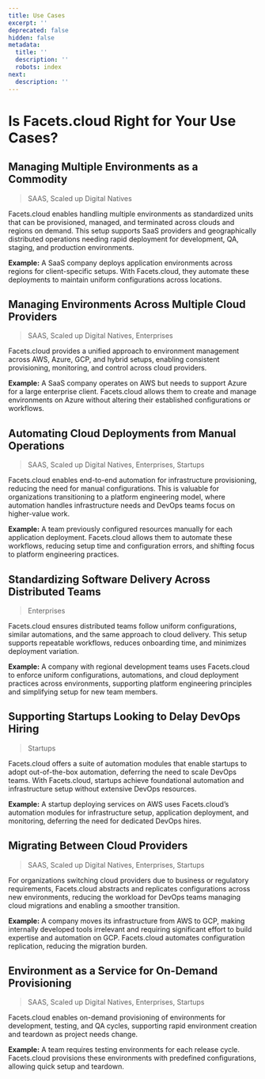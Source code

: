 ```yaml
---
title: Use Cases
excerpt: ''
deprecated: false
hidden: false
metadata:
  title: ''
  description: ''
  robots: index
next:
  description: ''
---
```

# Is Facets.cloud Right for Your Use Cases?

## Managing Multiple Environments as a Commodity

> SAAS, Scaled up Digital Natives

Facets.cloud enables handling multiple environments as standardized units that can be provisioned, managed, and terminated across clouds and regions on demand. This setup supports SaaS providers and geographically distributed operations needing rapid deployment for development, QA, staging, and production environments.

**Example:** A SaaS company deploys application environments across regions for client-specific setups. With Facets.cloud, they automate these deployments to maintain uniform configurations across locations.

## Managing Environments Across Multiple Cloud Providers

> SAAS, Scaled up Digital Natives, Enterprises

Facets.cloud provides a unified approach to environment management across AWS, Azure, GCP, and hybrid setups, enabling consistent provisioning, monitoring, and control across cloud providers.

**Example:** A SaaS company operates on AWS but needs to support Azure for a large enterprise client. Facets.cloud allows them to create and manage environments on Azure without altering their established configurations or workflows.

## Automating Cloud Deployments from Manual Operations

> SAAS, Scaled up Digital Natives, Enterprises, Startups

Facets.cloud enables end-to-end automation for infrastructure provisioning, reducing the need for manual configurations. This is valuable for organizations transitioning to a platform engineering model, where automation handles infrastructure needs and DevOps teams focus on higher-value work.

**Example:** A team previously configured resources manually for each application deployment. Facets.cloud allows them to automate these workflows, reducing setup time and configuration errors, and shifting focus to platform engineering practices.

## Standardizing Software Delivery Across Distributed Teams

> Enterprises

Facets.cloud ensures distributed teams follow uniform configurations, similar automations, and the same approach to cloud delivery. This setup supports repeatable workflows, reduces onboarding time, and minimizes deployment variation.

**Example:** A company with regional development teams uses Facets.cloud to enforce uniform configurations, automations, and cloud deployment practices across environments, supporting platform engineering principles and simplifying setup for new team members.

## Supporting Startups Looking to Delay DevOps Hiring

> Startups

Facets.cloud offers a suite of automation modules that enable startups to adopt out-of-the-box automation, deferring the need to scale DevOps teams. With Facets.cloud, startups achieve foundational automation and infrastructure setup without extensive DevOps resources.

**Example:** A startup deploying services on AWS uses Facets.cloud’s automation modules for infrastructure setup, application deployment, and monitoring, deferring the need for dedicated DevOps hires.

## Migrating Between Cloud Providers

> SAAS, Scaled up Digital Natives, Enterprises, Startups

For organizations switching cloud providers due to business or regulatory requirements, Facets.cloud abstracts and replicates configurations across new environments, reducing the workload for DevOps teams managing cloud migrations and enabling a smoother transition.

**Example:** A company moves its infrastructure from AWS to GCP, making internally developed tools irrelevant and requiring significant effort to build expertise and automation on GCP. Facets.cloud automates configuration replication, reducing the migration burden.

## Environment as a Service for On-Demand Provisioning

> SAAS, Scaled up Digital Natives, Enterprises, Startups

Facets.cloud enables on-demand provisioning of environments for development, testing, and QA cycles, supporting rapid environment creation and teardown as project needs change.

**Example:** A team requires testing environments for each release cycle. Facets.cloud provisions these environments with predefined configurations, allowing quick setup and teardown.